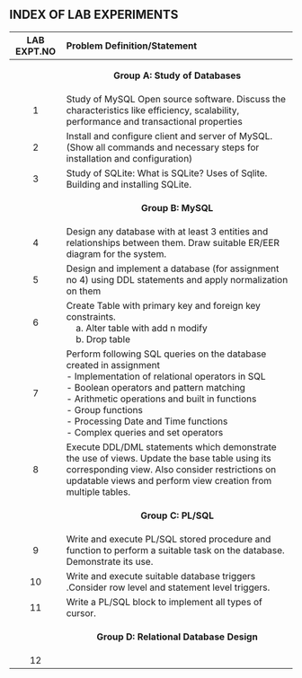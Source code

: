 ## INDEX OF LAB EXPERIMENTS

| **LAB EXPT.NO** | **Problem Definition/Statement**                                                                                                                                                                                                                                                                                                   |
| :-------------: | :--------------------------------------------------------------------------------------------------------------------------------------------------------------------------------------------------------------------------------------------------------------------------------------------------------------------------------- |
|                 | <p align='center'>**Group A: Study of Databases**</p>                                                                                                                                                                                                                                                                              |
|        1        | Study of MySQL Open source software. Discuss the characteristics like efficiency, scalability, performance and transactional properties                                                                                                                                                                                            |
|        2        | Install and configure client and server of MySQL.(Show all commands and necessary steps for installation and configuration)                                                                                                                                                                                                        |
|        3        | Study of SQLite: What is SQLite? Uses of Sqlite. Building and installing SQLite.                                                                                                                                                                                                                                                   |
|                 | <p align='center'>**Group B: MySQL**</p>                                                                                                                                                                                                                                                                                           |
|        4        | Design any database with at least 3 entities and relationships between them. Draw suitable ER/EER diagram for the system.                                                                                                                                                                                                          |
|        5        | Design and implement a database (for assignment no 4) using DDL statements and apply normalization on them                                                                                                                                                                                                                         |
|        6        | Create Table with primary key and foreign key constraints. <br>&nbsp;&nbsp;&nbsp;&nbsp;a. Alter table with add n modify<br>&nbsp;&nbsp;&nbsp;&nbsp;b. Drop table                                                                                                                                                                   |
|        7        | Perform following SQL queries on the database created in assignment <br> - Implementation of relational operators in SQL<br> - Boolean operators and pattern matching<br> - Arithmetic operations and built in functions <br> - Group functions <br> - Processing Date and Time functions <br> - Complex queries and set operators |
|        8        | Execute DDL/DML statements which demonstrate the use of views. Update the base table using its corresponding view. Also consider restrictions on updatable views and perform view creation from multiple tables.                                                                                                                   |
|                 | <p align='center'>**Group C: PL/SQL**</p>                                                                                                                                                                                                                                                                                          |
|        9        | Write and execute PL/SQL stored procedure and function to perform a suitable task on the database. Demonstrate its use.                                                                                                                                                                                                            |
|       10        | Write and execute suitable database triggers .Consider row level and statement level triggers.                                                                                                                                                                                                                                     |
|       11        | Write a PL/SQL block to implement all types of cursor.                                                                                                                                                                                                                                                                             |
|                 | <p align='center'>**Group D: Relational Database Design**</p>                                                                                                                                                                                                                                                                      |
|       12        |                                                                                                                                                                                                                                                                                                                                    |
